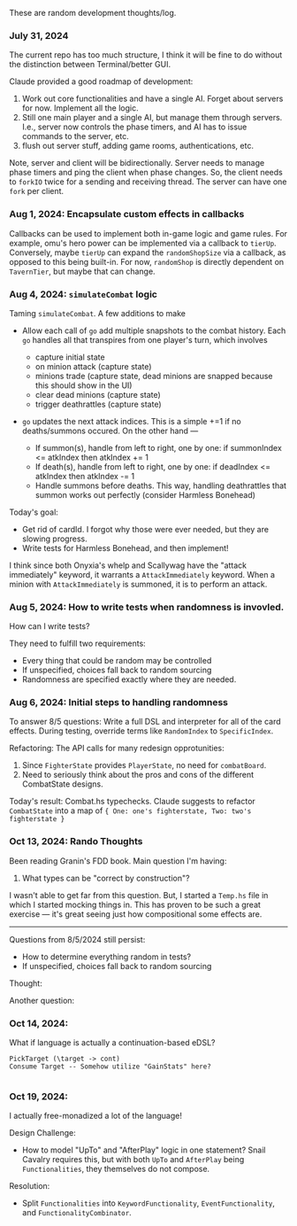 These are random development thoughts/log.

### July 31, 2024
The current repo has too much structure, I think it will be fine to do without the distinction between Terminal/better GUI.

Claude provided a good roadmap of development:
1. Work out core functionalities and have a single AI. Forget about servers for now. Implement all the logic.
2. Still one main player and a single AI, but manage them through servers. I.e., server now controls the phase timers, and AI has
to issue commands to the server, etc.
3. flush out server stuff, adding game rooms, authentications, etc.

Note, server and client will be bidirectionally. Server needs to manage phase timers and ping the client when phase changes.
So, the client needs to `forkIO` twice for a sending and receiving thread. The server can have one `fork` per client.

### Aug 1, 2024: Encapsulate custom effects in callbacks
Callbacks can be used to implement both in-game logic and game rules. For example, omu's hero power can be implemented via a callback
to `tierUp`. Conversely, maybe `tierUp` can expand the `randomShopSize` via a callback, as opposed to this being built-in. For now, 
`randomShop` is directly dependent on `TavernTier`, but maybe that can change.

### Aug 4, 2024: `simulateCombat` logic
Taming `simulateCombat`. A few additions to make
- Allow each call of `go` add multiple snapshots to the combat history. Each `go` handles all that transpires from one player's turn, which involves
    - capture initial state
	- on minion attack (capture state)
	- minions trade (capture state, dead minions are snapped because this should show in the UI)
	- clear dead minions (capture state)
	- trigger deathrattles (capture state)

- `go` updates the next attack indices. This is a simple +=1 if no deaths/summons occured. On the other hand —
	- If summon(s), handle from left to right, one by one: if summonIndex <= atkIndex then atkIndex += 1
	- If death(s), handle from left to right, one by one: if deadIndex <= atkIndex then atkIndex -= 1
	- Handle summons before deaths. This way, handling deathrattles that summon works out perfectly (consider Harmless Bonehead)

Today's goal: 
- Get rid of cardId. I forgot why those were ever needed, but they are slowing progress.
- Write tests for Harmless Bonehead, and then implement!

I think since both Onyxia's whelp and Scallywag have the "attack immediately" keyword, it warrants a `AttackImmediately` keyword.
When a minion with `AttackImmediately` is summoned, it is to perform an attack.

### Aug 5, 2024: How to write tests when randomness is invovled.
How can I write tests?

They need to fulfill two requirements:
- Every thing that could be random may be controlled
- If unspecified, choices fall back to random sourcing
- Randomness are specified exactly where they are needed.

### Aug 6, 2024: Initial steps to handling randomness
To answer 8/5 questions: Write a full DSL and interpreter for all of the card effects. 
During testing, override terms like `RandomIndex` to `SpecificIndex`.

Refactoring: The API calls for many redesign opprotunities:
1. Since `FighterState` provides `PlayerState`, no need for `combatBoard`.
2. Need to seriously think about the pros and cons of the different CombatState designs.

Today's result: Combat.hs typechecks. Claude suggests to refactor `CombatState` into a map of `{ One: one's fighterstate, Two: two's fighterstate }`

### Oct 13, 2024: Rando Thoughts
Been reading Granin's FDD book. Main question I'm having:
1. What types can be "correct by construction"?


I wasn't able to get far from this question. But, I started a `Temp.hs` file in which I started mocking things in. This has proven to be such a great exercise — it's great seeing just how compositional some effects are.


****

Questions from 8/5/2024 still persist:
- How to determine everything random in tests?
- If unspecified, choices fall back to random sourcing

Thought: 

Another question:

### Oct 14, 2024:

What if language is actually a continuation-based eDSL?

```
PickTarget (\target -> cont)
Consume Target -- Somehow utilize "GainStats" here?


```

### Oct 19, 2024:
I actually free-monadized a lot of the language!

Design Challenge:
- How to model "UpTo" and "AfterPlay" logic in one statement? 
Snail Cavalry requires this, but with both `UpTo` and `AfterPlay` being
`Functionalities`, they themselves do not compose.

Resolution:
- Split `Functionalities` into `KeywordFunctionality`, `EventFunctionality`, and `FunctionalityCombinator`.
